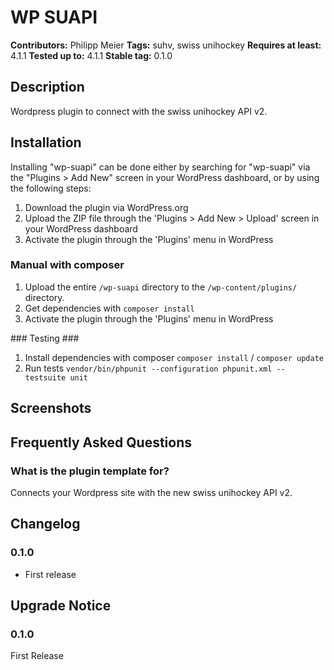 # WP SUAPI #
**Contributors:**      Philipp Meier
**Tags:**              suhv, swiss unihockey
**Requires at least:** 4.1.1
**Tested up to:**      4.1.1
**Stable tag:**        0.1.0

## Description ##

Wordpress plugin to connect with the swiss unihockey API v2.

## Installation ##

Installing "wp-suapi" can be done either by searching for "wp-suapi" via the "Plugins > Add New" screen in your WordPress dashboard, or by using the following steps:

1. Download the plugin via WordPress.org
1. Upload the ZIP file through the 'Plugins > Add New > Upload' screen in your WordPress dashboard
1. Activate the plugin through the 'Plugins' menu in WordPress

### Manual with composer ###
1. Upload the entire `/wp-suapi` directory to the `/wp-content/plugins/` directory.
1. Get dependencies with `composer install`
1. Activate the plugin through the 'Plugins' menu in WordPress

### Testing ###
1. Install dependencies with composer `composer install` /  `composer update`
1. Run tests `vendor/bin/phpunit --configuration phpunit.xml --testsuite unit`

## Screenshots ##


## Frequently Asked Questions ##

### What is the plugin template for? ###
Connects your Wordpress site with the new swiss unihockey API v2.

## Changelog ##

### 0.1.0 ###
* First release

## Upgrade Notice ##

### 0.1.0 ###
First Release

